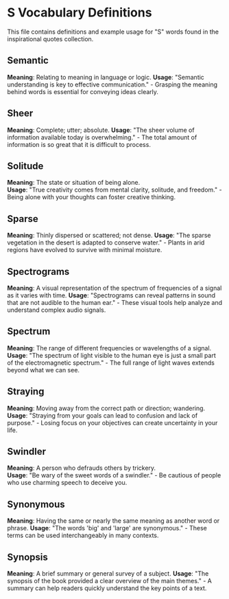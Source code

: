 # S Vocabulary Definitions

This file contains definitions and example usage for "S" words found in the inspirational quotes collection.

## Semantic

**Meaning**: Relating to meaning in language or logic.
**Usage**: "Semantic understanding is key to effective communication." - Grasping the meaning behind words is essential for conveying ideas clearly.

## Sheer

**Meaning**: Complete; utter; absolute.
**Usage**: "The sheer volume of information available today is overwhelming." - The total amount of information is so great that it is difficult to process.

## Solitude

**Meaning**: The state or situation of being alone.  
**Usage**: "True creativity comes from mental clarity, solitude, and freedom." - Being alone with your thoughts can foster creative thinking.

## Sparse

**Meaning**: Thinly dispersed or scattered; not dense.
**Usage**: "The sparse vegetation in the desert is adapted to conserve water." - Plants in arid regions have evolved to survive with minimal moisture.

## Spectrograms

**Meaning**: A visual representation of the spectrum of frequencies of a signal as it varies with time.
**Usage**: "Spectrograms can reveal patterns in sound that are not audible to the human ear." - These visual tools help analyze and understand complex audio signals.

## Spectrum

**Meaning**: The range of different frequencies or wavelengths of a signal.
**Usage**: "The spectrum of light visible to the human eye is just a small part of the electromagnetic spectrum." - The full range of light waves extends beyond what we can see.

## Straying

**Meaning**: Moving away from the correct path or direction; wandering.
**Usage**: "Straying from your goals can lead to confusion and lack of purpose." - Losing focus on your objectives can create uncertainty in your life.

## Swindler

**Meaning**: A person who defrauds others by trickery.  
**Usage**: "Be wary of the sweet words of a swindler." - Be cautious of people who use charming speech to deceive you.

## Synonymous

**Meaning**: Having the same or nearly the same meaning as another word or phrase.
**Usage**: "The words 'big' and 'large' are synonymous." - These terms can be used interchangeably in many contexts.

## Synopsis

**Meaning**: A brief summary or general survey of a subject.
**Usage**: "The synopsis of the book provided a clear overview of the main themes." - A summary can help readers quickly understand the key points of a text.
